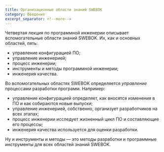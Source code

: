 ```yaml
---
title: Организационные области знаний SWEBOK
category: Введение
excerpt_separator: <!--more-->
---
```


Четвертая лекция по программной инженерии описывает вспомогательные области знаний SWEBOK. Их, как и основных областей, пять:

  * управление конфигурацией ПО;
  * управление инженерией;
  * процесс инженерии;
  * инструменты и методы программной инженерии;
  * инженерия качества.

<!--more-->

Во вспомогательных областях SWEBOK определяется *управление* процессами разработки программ. Например:

  * управление конфигурацией определяет, как вносятся изменения в ПО и как собираются новые выпуски;
  * управление инженерией, собственно, организует разработчиков на всех этапах;
  * процесс инженерии исследует жизненный цикл ПО и составляющие его процессы;
  * инженерия качества используется для оценки разработки.

Ну и инструменты и методы — это методы разработки и программные инструменты для всех областей знаний SWEBOK.

